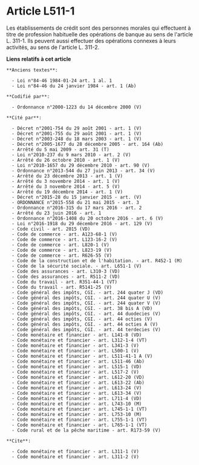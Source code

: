 # Article L511-1

Les établissements de crédit sont des personnes morales qui effectuent à titre de profession habituelle des opérations de
banque au sens de l'article L. 311-1. Ils peuvent aussi effectuer des opérations connexes à leurs activités, au sens de
l'article L. 311-2.

**Liens relatifs à cet article**

	**Anciens textes**:

	  - Loi n°84-46 1984-01-24 art. 1 al. 1
	  - Loi n°84-46 du 24 janvier 1984 - art. 1 (Ab)

	**Codifié par**:

	  - Ordonnance n°2000-1223 du 14 décembre 2000 (V)

	**Cité par**:

	  - Décret n°2001-754 du 29 août 2001 - art. 1 (V)
	  - Décret n°2001-755 du 29 août 2001 - art. 1 (V)
	  - Décret n°2003-248 du 18 mars 2003 - art. 1 (V)
	  - Décret n°2005-1677 du 28 décembre 2005 - art. 164 (Ab)
	  - Arrêté du 5 mai 2009 - art. 31 (T)
	  - Loi n°2010-237 du 9 mars 2010 - art. 2 (V)
	  - Arrêté du 26 octobre 2010 - art. 1 (V)
	  - Loi n°2010-1657 du 29 décembre 2010 - art. 90 (V)
	  - Ordonnance n°2013-544 du 27 juin 2013 - art. 34 (V)
	  - Arrêté du 23 décembre 2013 - art. 1 (V)
	  - Arrêté du 3 novembre 2014 - art. 1 (V)
	  - Arrêté du 3 novembre 2014 - art. 5 (V)
	  - Arrêté du 19 décembre 2014 - art. 1 (V)
	  - Décret n°2015-28 du 15 janvier 2015 - art. (V)
	  - ORDONNANCE n°2015-558 du 21 mai 2015 - art. 3
	  - Ordonnance n°2016-315 du 17 mars 2016 - art. 2
	  - Arrêté du 23 juin 2016 - art. 1
	  - Ordonnance n°2016-1408 du 20 octobre 2016 - art. 6 (V)
	  - Loi n°2016-1918 du 29 décembre 2016 - art. 129 (V)
	  - Code civil - art. 2015 (VD)
	  - Code de commerce - art. A123-68-1 (V)
	  - Code de commerce - art. L123-16-2 (V)
	  - Code de commerce - art. L820-1 (V)
	  - Code de commerce - art. L823-19 (V)
	  - Code de commerce - art. R626-55 (V)
	  - Code de la construction et de l'habitation. - art. R452-1 (M)
	  - Code de la sécurité sociale. - art. L651-1 (V)
	  - Code des assurances - art. L310-3 (VD)
	  - Code des assurances - art. R511-2 (VD)
	  - Code du travail - art. R351-44-1 (VT)
	  - Code du travail - art. R5141-25 (V)
	  - Code général des impôts, CGI. - art. 244 quater J (VD)
	  - Code général des impôts, CGI. - art. 244 quater U (V)
	  - Code général des impôts, CGI. - art. 244 quater V (V)
	  - Code général des impôts, CGI. - art. 38 bis A (VD)
	  - Code général des impôts, CGI. - art. 44 duodecies (V)
	  - Code général des impôts, CGI. - art. 44 octies (V)
	  - Code général des impôts, CGI. - art. 44 octies A (V)
	  - Code général des impôts, CGI. - art. 44 terdecies (V)
	  - Code monétaire et financier - art. L141-8 (VD)
	  - Code monétaire et financier - art. L312-1-4 (VT)
	  - Code monétaire et financier - art. L341-3 (V)
	  - Code monétaire et financier - art. L500-1 (V)
	  - Code monétaire et financier - art. L511-41-1 A (V)
	  - Code monétaire et financier - art. L511-46 (Ab)
	  - Code monétaire et financier - art. L515-1 (VD)
	  - Code monétaire et financier - art. L517-2 (V)
	  - Code monétaire et financier - art. L612-20 (VD)
	  - Code monétaire et financier - art. L613-22 (Ab)
	  - Code monétaire et financier - art. L613-24 (V)
	  - Code monétaire et financier - art. L613-34 (V)
	  - Code monétaire et financier - art. L711-4 (VD)
	  - Code monétaire et financier - art. L743-10 (M)
	  - Code monétaire et financier - art. L745-1-1 (VT)
	  - Code monétaire et financier - art. L753-10 (M)
	  - Code monétaire et financier - art. L755-1-1 (VT)
	  - Code monétaire et financier - art. L765-1-1 (VT)
	  - Code rural et de la pêche maritime - art. R173-59 (V)

	**Cite**:

	  - Code monétaire et financier - art. L311-1 (V)
	  - Code monétaire et financier - art. L311-2 (V)
